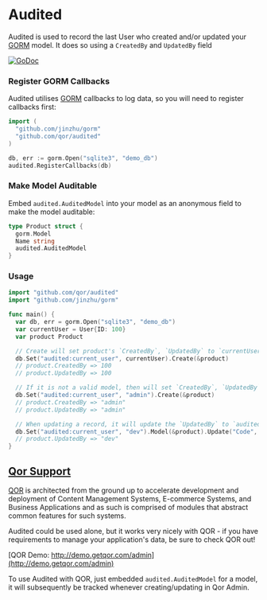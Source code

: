 # Audited

Audited is used to record the last User who created and/or updated your [GORM](https://github.com/jinzhu/gorm) model. It does so using a `CreatedBy` and `UpdatedBy` field

[![GoDoc](https://godoc.org/github.com/qor/audited?status.svg)](https://godoc.org/github.com/qor/audited)

### Register GORM Callbacks

Audited utilises [GORM](https://github.com/jinzhu/gorm) callbacks to log data, so you will need to register callbacks first:

```go
import (
  "github.com/jinzhu/gorm"
  "github.com/qor/audited"
)

db, err := gorm.Open("sqlite3", "demo_db")
audited.RegisterCallbacks(db)
```

### Make Model Auditable

Embed `audited.AuditedModel` into your model as an anonymous field to make the model auditable:

```go
type Product struct {
  gorm.Model
  Name string
  audited.AuditedModel
}
```

### Usage

```go
import "github.com/qor/audited"
import "github.com/jinzhu/gorm"

func main() {
  var db, err = gorm.Open("sqlite3", "demo_db")
  var currentUser = User{ID: 100}
  var product Product

  // Create will set product's `CreatedBy`, `UpdatedBy` to `currentUser`'s primary key if `audited:current_user` is a valid model
  db.Set("audited:current_user", currentUser).Create(&product)
  // product.CreatedBy => 100
  // product.UpdatedBy => 100

  // If it is not a valid model, then will set `CreatedBy`, `UpdatedBy` to the passed value
  db.Set("audited:current_user", "admin").Create(&product)
  // product.CreatedBy => "admin"
  // product.UpdatedBy => "admin"

  // When updating a record, it will update the `UpdatedBy` to `audited:current_user`'s value
  db.Set("audited:current_user", "dev").Model(&product).Update("Code", "L1212")
  // product.UpdatedBy => "dev"
}
```

## [Qor Support](https://github.com/qor/qor)

[QOR](http://getqor.com) is architected from the ground up to accelerate development and deployment of Content Management Systems, E-commerce Systems, and Business Applications and as such is comprised of modules that abstract common features for such systems.

Audited could be used alone, but it works very nicely with QOR - if you have requirements to manage your application's data, be sure to check QOR out!

[QOR Demo:  http://demo.getqor.com/admin](http://demo.getqor.com/admin)

To use Audited with QOR, just embedded `audited.AuditedModel` for a model, it will subsequently be tracked whenever creating/updating in Qor Admin.
